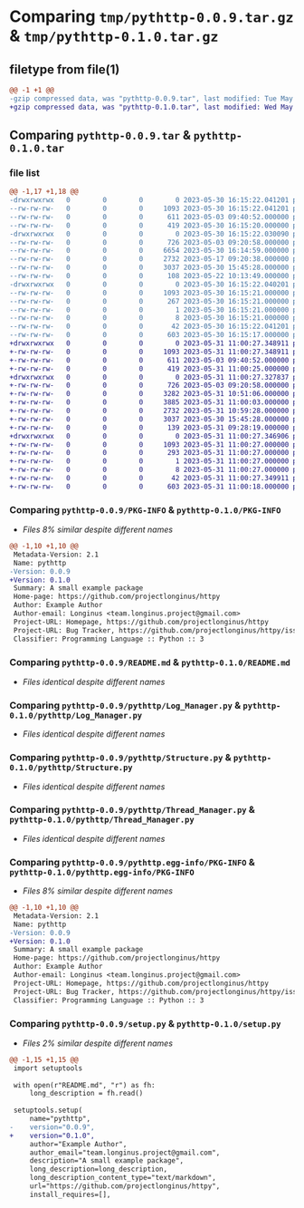 # Comparing `tmp/pythttp-0.0.9.tar.gz` & `tmp/pythttp-0.1.0.tar.gz`

## filetype from file(1)

```diff
@@ -1 +1 @@
-gzip compressed data, was "pythttp-0.0.9.tar", last modified: Tue May 30 16:15:22 2023, max compression
+gzip compressed data, was "pythttp-0.1.0.tar", last modified: Wed May 31 11:00:27 2023, max compression
```

## Comparing `pythttp-0.0.9.tar` & `pythttp-0.1.0.tar`

### file list

```diff
@@ -1,17 +1,18 @@
-drwxrwxrwx   0        0        0        0 2023-05-30 16:15:22.041201 pythttp-0.0.9/
--rw-rw-rw-   0        0        0     1093 2023-05-30 16:15:22.041201 pythttp-0.0.9/PKG-INFO
--rw-rw-rw-   0        0        0      611 2023-05-03 09:40:52.000000 pythttp-0.0.9/README.md
--rw-rw-rw-   0        0        0      419 2023-05-30 16:15:20.000000 pythttp-0.0.9/pyproject.toml
-drwxrwxrwx   0        0        0        0 2023-05-30 16:15:22.030090 pythttp-0.0.9/pythttp/
--rw-rw-rw-   0        0        0      726 2023-05-03 09:20:58.000000 pythttp-0.0.9/pythttp/Log_Manager.py
--rw-rw-rw-   0        0        0     6654 2023-05-30 16:14:59.000000 pythttp-0.0.9/pythttp/Protocol.py
--rw-rw-rw-   0        0        0     2732 2023-05-17 09:20:38.000000 pythttp-0.0.9/pythttp/Structure.py
--rw-rw-rw-   0        0        0     3037 2023-05-30 15:45:28.000000 pythttp-0.0.9/pythttp/Thread_Manager.py
--rw-rw-rw-   0        0        0      108 2023-05-22 10:13:49.000000 pythttp-0.0.9/pythttp/__init__.py
-drwxrwxrwx   0        0        0        0 2023-05-30 16:15:22.040201 pythttp-0.0.9/pythttp.egg-info/
--rw-rw-rw-   0        0        0     1093 2023-05-30 16:15:21.000000 pythttp-0.0.9/pythttp.egg-info/PKG-INFO
--rw-rw-rw-   0        0        0      267 2023-05-30 16:15:21.000000 pythttp-0.0.9/pythttp.egg-info/SOURCES.txt
--rw-rw-rw-   0        0        0        1 2023-05-30 16:15:21.000000 pythttp-0.0.9/pythttp.egg-info/dependency_links.txt
--rw-rw-rw-   0        0        0        8 2023-05-30 16:15:21.000000 pythttp-0.0.9/pythttp.egg-info/top_level.txt
--rw-rw-rw-   0        0        0       42 2023-05-30 16:15:22.041201 pythttp-0.0.9/setup.cfg
--rw-rw-rw-   0        0        0      603 2023-05-30 16:15:17.000000 pythttp-0.0.9/setup.py
+drwxrwxrwx   0        0        0        0 2023-05-31 11:00:27.348911 pythttp-0.1.0/
+-rw-rw-rw-   0        0        0     1093 2023-05-31 11:00:27.348911 pythttp-0.1.0/PKG-INFO
+-rw-rw-rw-   0        0        0      611 2023-05-03 09:40:52.000000 pythttp-0.1.0/README.md
+-rw-rw-rw-   0        0        0      419 2023-05-31 11:00:25.000000 pythttp-0.1.0/pyproject.toml
+drwxrwxrwx   0        0        0        0 2023-05-31 11:00:27.327837 pythttp-0.1.0/pythttp/
+-rw-rw-rw-   0        0        0      726 2023-05-03 09:20:58.000000 pythttp-0.1.0/pythttp/Log_Manager.py
+-rw-rw-rw-   0        0        0     3282 2023-05-31 10:51:06.000000 pythttp-0.1.0/pythttp/Protocol.py
+-rw-rw-rw-   0        0        0     3885 2023-05-31 11:00:03.000000 pythttp-0.1.0/pythttp/RequestHandler.py
+-rw-rw-rw-   0        0        0     2732 2023-05-31 10:59:28.000000 pythttp-0.1.0/pythttp/Structure.py
+-rw-rw-rw-   0        0        0     3037 2023-05-30 15:45:28.000000 pythttp-0.1.0/pythttp/Thread_Manager.py
+-rw-rw-rw-   0        0        0      139 2023-05-31 09:28:19.000000 pythttp-0.1.0/pythttp/__init__.py
+drwxrwxrwx   0        0        0        0 2023-05-31 11:00:27.346906 pythttp-0.1.0/pythttp.egg-info/
+-rw-rw-rw-   0        0        0     1093 2023-05-31 11:00:27.000000 pythttp-0.1.0/pythttp.egg-info/PKG-INFO
+-rw-rw-rw-   0        0        0      293 2023-05-31 11:00:27.000000 pythttp-0.1.0/pythttp.egg-info/SOURCES.txt
+-rw-rw-rw-   0        0        0        1 2023-05-31 11:00:27.000000 pythttp-0.1.0/pythttp.egg-info/dependency_links.txt
+-rw-rw-rw-   0        0        0        8 2023-05-31 11:00:27.000000 pythttp-0.1.0/pythttp.egg-info/top_level.txt
+-rw-rw-rw-   0        0        0       42 2023-05-31 11:00:27.349911 pythttp-0.1.0/setup.cfg
+-rw-rw-rw-   0        0        0      603 2023-05-31 11:00:18.000000 pythttp-0.1.0/setup.py
```

### Comparing `pythttp-0.0.9/PKG-INFO` & `pythttp-0.1.0/PKG-INFO`

 * *Files 8% similar despite different names*

```diff
@@ -1,10 +1,10 @@
 Metadata-Version: 2.1
 Name: pythttp
-Version: 0.0.9
+Version: 0.1.0
 Summary: A small example package
 Home-page: https://github.com/projectlonginus/httpy
 Author: Example Author
 Author-email: Longinus <team.longinus.project@gmail.com>
 Project-URL: Homepage, https://github.com/projectlonginus/httpy
 Project-URL: Bug Tracker, https://github.com/projectlonginus/httpy/issues
 Classifier: Programming Language :: Python :: 3
```

### Comparing `pythttp-0.0.9/README.md` & `pythttp-0.1.0/README.md`

 * *Files identical despite different names*

### Comparing `pythttp-0.0.9/pythttp/Log_Manager.py` & `pythttp-0.1.0/pythttp/Log_Manager.py`

 * *Files identical despite different names*

### Comparing `pythttp-0.0.9/pythttp/Structure.py` & `pythttp-0.1.0/pythttp/Structure.py`

 * *Files identical despite different names*

### Comparing `pythttp-0.0.9/pythttp/Thread_Manager.py` & `pythttp-0.1.0/pythttp/Thread_Manager.py`

 * *Files identical despite different names*

### Comparing `pythttp-0.0.9/pythttp.egg-info/PKG-INFO` & `pythttp-0.1.0/pythttp.egg-info/PKG-INFO`

 * *Files 8% similar despite different names*

```diff
@@ -1,10 +1,10 @@
 Metadata-Version: 2.1
 Name: pythttp
-Version: 0.0.9
+Version: 0.1.0
 Summary: A small example package
 Home-page: https://github.com/projectlonginus/httpy
 Author: Example Author
 Author-email: Longinus <team.longinus.project@gmail.com>
 Project-URL: Homepage, https://github.com/projectlonginus/httpy
 Project-URL: Bug Tracker, https://github.com/projectlonginus/httpy/issues
 Classifier: Programming Language :: Python :: 3
```

### Comparing `pythttp-0.0.9/setup.py` & `pythttp-0.1.0/setup.py`

 * *Files 2% similar despite different names*

```diff
@@ -1,15 +1,15 @@
 import setuptools
 
 with open(r"README.md", "r") as fh:
     long_description = fh.read()
 
 setuptools.setup(
     name="pythttp",
-    version="0.0.9",
+    version="0.1.0",
     author="Example Author",
     author_email="team.longinus.project@gmail.com",
     description="A small example package",
     long_description=long_description,
     long_description_content_type="text/markdown",
     url="https://github.com/projectlonginus/httpy",
     install_requires=[],
```

